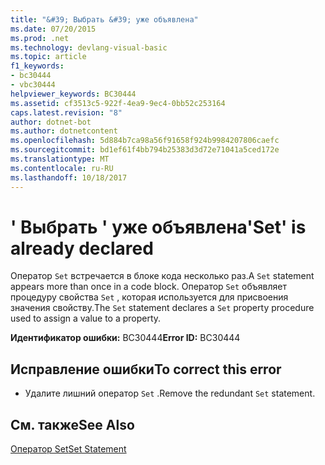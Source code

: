 ```yaml
---
title: "&#39; Выбрать &#39; уже объявлена"
ms.date: 07/20/2015
ms.prod: .net
ms.technology: devlang-visual-basic
ms.topic: article
f1_keywords:
- bc30444
- vbc30444
helpviewer_keywords: BC30444
ms.assetid: cf3513c5-922f-4ea9-9ec4-0bb52c253164
caps.latest.revision: "8"
author: dotnet-bot
ms.author: dotnetcontent
ms.openlocfilehash: 5d884b7ca98a56f91658f924b9984207806caefc
ms.sourcegitcommit: bd1ef61f4bb794b25383d3d72e71041a5ced172e
ms.translationtype: MT
ms.contentlocale: ru-RU
ms.lasthandoff: 10/18/2017
---
```

# <a name="39set39-is-already-declared"></a><span data-ttu-id="fda75-102">&#39; Выбрать &#39; уже объявлена</span><span class="sxs-lookup"><span data-stu-id="fda75-102">&#39;Set&#39; is already declared</span></span>
<span data-ttu-id="fda75-103">Оператор `Set` встречается в блоке кода несколько раз.</span><span class="sxs-lookup"><span data-stu-id="fda75-103">A `Set` statement appears more than once in a code block.</span></span> <span data-ttu-id="fda75-104">Оператор `Set` объявляет процедуру свойства `Set` , которая используется для присвоения значения свойству.</span><span class="sxs-lookup"><span data-stu-id="fda75-104">The `Set` statement declares a `Set` property procedure used to assign a value to a property.</span></span>  
  
 <span data-ttu-id="fda75-105">**Идентификатор ошибки:** BC30444</span><span class="sxs-lookup"><span data-stu-id="fda75-105">**Error ID:** BC30444</span></span>  
  
## <a name="to-correct-this-error"></a><span data-ttu-id="fda75-106">Исправление ошибки</span><span class="sxs-lookup"><span data-stu-id="fda75-106">To correct this error</span></span>  
  
-   <span data-ttu-id="fda75-107">Удалите лишний оператор `Set` .</span><span class="sxs-lookup"><span data-stu-id="fda75-107">Remove the redundant `Set` statement.</span></span>  
  
## <a name="see-also"></a><span data-ttu-id="fda75-108">См. также</span><span class="sxs-lookup"><span data-stu-id="fda75-108">See Also</span></span>  
 [<span data-ttu-id="fda75-109">Оператор Set</span><span class="sxs-lookup"><span data-stu-id="fda75-109">Set Statement</span></span>](../../visual-basic/language-reference/statements/set-statement.md)
